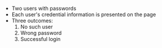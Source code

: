 - Two users with passwords
- Each user's credential information is presented on the page
- Three outcomes:
  1. No such user
  2. Wrong password
  3. Successful login
